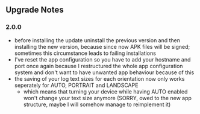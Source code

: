 ## Upgrade Notes

### 2.0.0
- before installing the update uninstall the previous version and then installing the new version, because since now APK files will be signed; sometimes this circumstance leads to failing installations
- I've reset the app configuration so you have to add your hostname and port once again because I restructured the whole app configuration system and don't want to have unwanted app behaviour because of this
- the saving of your log text sizes for each orientation now only works seperately for AUTO, PORTRAIT and LANDSCAPE
    - which means that turning your device while having AUTO enabled won't change your text size anymore (SORRY, owed to the new app structure, maybe I will somehow manage to reimplement it)
